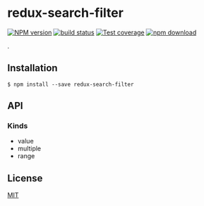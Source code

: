 # redux-search-filter

  [![NPM version][npm-image]][npm-url]
  [![build status][travis-image]][travis-url]
  [![Test coverage][codecov-image]][codecov-url]
  [![npm download][download-image]][download-url]

.

## Installation

`$ npm install --save redux-search-filter`

## API

### Kinds

* value
* multiple
* range

## License

  [MIT](./LICENSE)

[npm-image]: https://img.shields.io/npm/v/redux-search-filter.svg?style=flat-square
[npm-url]: https://www.npmjs.com/package/redux-search-filter
[travis-image]: https://img.shields.io/travis/neptunejs/redux-search-filter/master.svg?style=flat-square
[travis-url]: https://travis-ci.org/neptunejs/redux-search-filter
[codecov-image]: https://img.shields.io/codecov/c/github/neptunejs/redux-search-filter.svg?style=flat-square
[codecov-url]: https://codecov.io/gh/neptunejs/redux-search-filter
[download-image]: https://img.shields.io/npm/dm/redux-search-filter.svg?style=flat-square
[download-url]: https://www.npmjs.com/package/redux-search-filter
